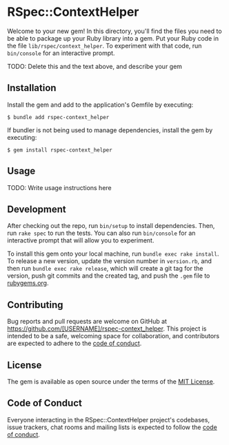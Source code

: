 # RSpec::ContextHelper

Welcome to your new gem! In this directory, you'll find the files you need to be able to package up your Ruby library into a gem. Put your Ruby code in the file `lib/rspec/context_helper`. To experiment with that code, run `bin/console` for an interactive prompt.

TODO: Delete this and the text above, and describe your gem

## Installation

Install the gem and add to the application's Gemfile by executing:

    $ bundle add rspec-context_helper

If bundler is not being used to manage dependencies, install the gem by executing:

    $ gem install rspec-context_helper

## Usage

TODO: Write usage instructions here

## Development

After checking out the repo, run `bin/setup` to install dependencies. Then, run `rake spec` to run the tests. You can also run `bin/console` for an interactive prompt that will allow you to experiment.

To install this gem onto your local machine, run `bundle exec rake install`. To release a new version, update the version number in `version.rb`, and then run `bundle exec rake release`, which will create a git tag for the version, push git commits and the created tag, and push the `.gem` file to [rubygems.org](https://rubygems.org).

## Contributing

Bug reports and pull requests are welcome on GitHub at https://github.com/[USERNAME]/rspec-context_helper. This project is intended to be a safe, welcoming space for collaboration, and contributors are expected to adhere to the [code of conduct](https://github.com/[USERNAME]/rspec-context_helper/blob/master/CODE_OF_CONDUCT.md).

## License

The gem is available as open source under the terms of the [MIT License](https://opensource.org/licenses/MIT).

## Code of Conduct

Everyone interacting in the RSpec::ContextHelper project's codebases, issue trackers, chat rooms and mailing lists is expected to follow the [code of conduct](https://github.com/[USERNAME]/rspec-context_helper/blob/master/CODE_OF_CONDUCT.md).
